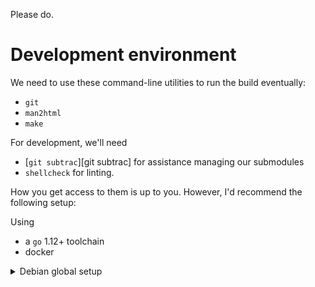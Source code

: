 Please do.

# Development environment
We need to use these command-line utilities to run the build eventually:
- `git`
- `man2html`
- `make`

For development, we'll need
- [`git subtrac`][git subtrac] for assistance managing our submodules
- `shellcheck` for linting.

How you get access to them is up to you.
However, I'd recommend the following setup:

Using
- a `go` 1.12+ toolchain
- docker

<details><summary>Debian global setup</summary>

```sh
#!/usr/bin/env bash
# as root
apt-get update &&
  apt-get install \
    make \
    man2html-base \
    git;

go instal git-subtrac
```
</details>

[git subrac]: https://github.com/apenwarr/git-subtrac